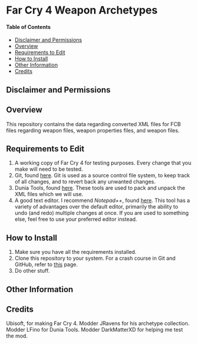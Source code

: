 <a name="top"></a>
#	Far Cry 4 Weapon Archetypes

####	Table of Contents
- [Disclaimer and Permissions](#disclaimer "Go to 'Disclaimer and Permissions'")
- [Overview](#overview "Go to 'Overview'")
- [Requirements to Edit](#requirements "Go to 'Requirements to Edit'")
- [How to Install](#installation "Go to 'How to Install'")
- [Other Information](#otherinfo "Go to 'Other Information'")
- [Credits](#credits "Go to 'Credits'")

<a name="disclaimer"></a>
##	Disclaimer and Permissions

<a name="overview"></a>
##	Overview
This repository contains the data regarding converted XML files for FCB files regarding weapon files, weapon properties files, and weapon files.

<a name="requirements"></a>
##	Requirements to Edit
1. A working copy of Far Cry 4 for testing purposes. Every change that you make will need to be tested.
2. Git, found [here](https://git-scm.com/downloads). Git is used as a source control file system, to keep track of all changes, and to revert back any unwanted changes.
3. Dunia Tools, found [here](https://www.nexusmods.com/farcryprimal/mods/5). These tools are used to pack and unpack the XML files which we will use.
4. A good text editor. I recommend *Notepad++*, found [here](https://notepad-plus-plus.org/downloads/). This tool has a variety of advantages over the default editor, primarily the ability to undo (and redo) multiple changes at once. If you are used to something else, feel free to use your preferred editor instead.

<a name="installation"></a>
##	How to Install
1. Make sure you have all the requirements installed.
2. Clone this repository to your system. For a crash course in Git and GitHub, refer to [this](https://towardsdatascience.com/getting-started-with-git-and-github-6fcd0f2d4ac6) page.
3. Do other stuff.

<a name="otherinfo"></a>
##	Other Information

<a name="credits"></a>
##	Credits
Ubisoft, for making Far Cry 4.
Modder JRavens for his archetype collection.
Modder LFino for Dunia Tools.
Modder DarkMatterXD for helping me test the mod.
